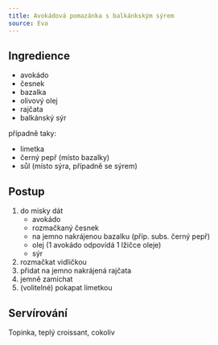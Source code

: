 ```yaml
---
title: Avokádová pomazánka s balkánkským sýrem
source: Eva
---
```


## Ingredience
- avokádo
- česnek
- bazalka
- olivový olej
- rajčata
- balkánský sýr

případně taky:
- limetka
- černý pepř (místo bazalky)
- sůl (místo sýra, případně se sýrem)

## Postup
1. do misky dát
    - avokádo
    - rozmačkaný česnek
    - na jemno nakrájenou bazalku (příp. subs. černý pepř)
    - olej (1 avokádo odpovídá 1 lžičce oleje)
    - sýr
2. rozmačkat vidličkou
3. přidat na jemno nakrájená rajčata
4. jemně zamíchat
5. (volitelné) pokapat limetkou

## Servírování
Topinka, teplý croissant, cokoliv